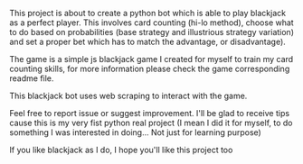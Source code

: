 
This project is about to create a python bot which is able to play blackjack as a perfect player. This
involves card counting (hi-lo method), choose what to do based on probabilities (base strategy and illustrious
strategy variation) and set a proper bet which has to match the advantage, or disadvantage).

The game is a simple js blackjack game I created for myself to train my card counting skills, for more 
information please check the game corresponding readme file.

This blackjack bot uses web scraping to interact with the game.

Feel free to report issue or suggest improvement. I'll be glad to receive tips cause this is my very fist python
real project (I mean I did it for myself, to do something I was interested in doing... Not just for learning 
purpose)

If you like blackjack as I do, I hope you'll like this project too